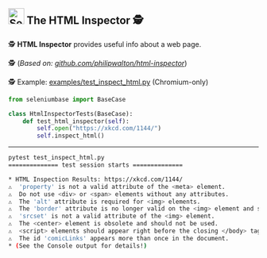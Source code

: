 <!-- SeleniumBase Docs -->

## [<img src="https://seleniumbase.github.io/img/logo6.png" title="SeleniumBase" width="32">](https://github.com/seleniumbase/SeleniumBase/) The HTML Inspector 🕵️

🕵️ <b>HTML Inspector</b> provides useful info about a web page.

🕵️ (<i>Based on: [github.com/philipwalton/html-inspector](https://github.com/philipwalton/html-inspector)</i>)

🕵️ Example: [examples/test_inspect_html.py](https://github.com/seleniumbase/SeleniumBase/blob/master/examples/test_inspect_html.py) (Chromium-only)

```python
from seleniumbase import BaseCase

class HtmlInspectorTests(BaseCase):
    def test_html_inspector(self):
        self.open("https://xkcd.com/1144/")
        self.inspect_html()
```

--------

```bash
pytest test_inspect_html.py 
============== test session starts ==============

* HTML Inspection Results: https://xkcd.com/1144/
⚠️  'property' is not a valid attribute of the <meta> element.
⚠️  Do not use <div> or <span> elements without any attributes.
⚠️  The 'alt' attribute is required for <img> elements.
⚠️  The 'border' attribute is no longer valid on the <img> element and should not be used.
⚠️  'srcset' is not a valid attribute of the <img> element.
⚠️  The <center> element is obsolete and should not be used.
⚠️  <script> elements should appear right before the closing </body> tag for optimal performance.
⚠️  The id 'comicLinks' appears more than once in the document.
* (See the Console output for details!)
```
